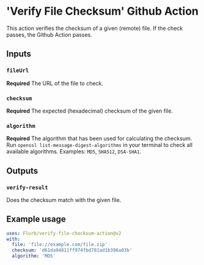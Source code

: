 # 'Verify File Checksum' Github Action

This action verifies the checksum of a given (remote) file. If the check passes, the Github Action passes.

## Inputs

### `fileUrl`

**Required** The URL of the file to check.

### `checksum`

**Required** The expected (hexadecimal) checksum of the given file.

### `algorithm`

**Required** The algorithm that has been used for calculating the checksum. Run `openssl list-message-digest-algorithms` in your terminal to check all available algorithms. Examples: `MD5`, `SHA512`, `DSA-SHA1`.

## Outputs

### `verify-result`

Does the checksum match with the given file.

## Example usage

```yaml
uses: Flurb/verify-file-checksum-action@v2
with:
  file: 'file://example.com/file.zip'
  checksum: 'd61da94811ff974fbd781ad1b396a03b'
  algorithm: 'MD5'
```

